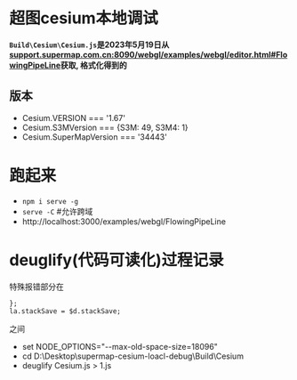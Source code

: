 # 超图cesium本地调试

**`Build\Cesium\Cesium.js`是2023年5月19日从[support.supermap.com.cn:8090/webgl/examples/webgl/editor.html#FlowingPipeLine](http://support.supermap.com.cn:8090/webgl/examples/webgl/editor.html#FlowingPipeLine)获取, 格式化得到的**
## 版本
- Cesium.VERSION === '1.67'
- Cesium.S3MVersion === {S3M: 49, S3M4: 1}
- Cesium.SuperMapVersion === '34443'

# 跑起来
- `npm i serve -g`
- `serve -C` #允许跨域
- http://localhost:3000/examples/webgl/FlowingPipeLine

# deuglify(代码可读化)过程记录
特殊报错部分在
```
};
la.stackSave = $d.stackSave;
```
之间

- set NODE_OPTIONS="--max-old-space-size=18096"
- cd D:\Desktop\supermap-cesium-loacl-debug\Build\Cesium
- deuglify Cesium.js > 1.js      